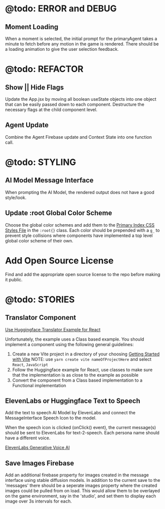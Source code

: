 # @todo: ERROR and DEBUG

## Moment Loading

When a moment is selected, the initial prompt for the primaryAgent takes a minute to fetch before any motion in the game is rendered. There should be a loading animation to give the user selection feedback.

<!-- ------------------------------------------------------------------ -->

# @todo: REFACTOR

## Show || Hide Flags

Update the App.jsx by moving all boolean useState objects into one object that can be easily passed down to each component. Destructure the necessary flags at the child component level.

## Agent Update

Combine the Agent Firebase update and Context State into one function call.

<!-- ------------------------------------------------------------------ -->

# @todo: STYLING

## AI Model Message Interface

When prompting the AI Model, the rendered output does not have a good style/look.

## Update :root Global Color Scheme

Choose the global color schemes and add them to the [Primary Index CSS Styles File](./src/index.css) in the `:root{}` class. Each color should be prepended with a `g_` to prevent style collisions where components have implemented a top level global color scheme of their own.

<!-- ------------------------------------------------------------------ -->

# Add Open Source License

Find and add the appropriate open source license to the repo before making it public.

<!-- ------------------------------------------------------------------ -->

# @todo: STORIES

## Translator Component

[Use Huggingface Translator Example for React](https://huggingface.co/docs/transformers.js/tutorials/react)

Unfortunately, the example uses a Class based example. You should implement a component using the following general guidelines:

1. Create a new Vite project in a directory of your choosing [Getting Started with Vite](https://vitejs.dev/guide/) NOTE: use `yarn create vite nameOfProjectHere` and select `React`, `JavaScript`
2. Follow the Huggingface example for React, use classes to make sure that the implementation is as close to the example as possible
3. Convert the component from a Class based implementation to a Functional implementation

## ElevenLabs or Huggingface Text to Speech

Add the text to speech AI Model by ElevenLabs and connect the MessageInterface Speech Icon to the model.

When the speech icon is clicked (onClick() event), the current message(s) should be sent to ElevenLabs for text-2-speech. Each persona name should have a different voice.

[ElevenLabs Generative Voice AI](https://elevenlabs.io/)

## Save Images Firebase

Add an additional firebase property for images created in the message interface using stable diffusion models. In addition to the current save to the 'messages' there should be a seperate images property where the created images could be pulled from on load. This would allow them to be overlayed on the game environment, say in the 'studio', and set them to display each image over 3s intervals for each.
